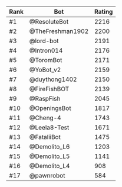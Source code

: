 Rank|Bot|Rating
---|---|---
#1|@ResoluteBot|2216
#2|@TheFreshman1902|2200
#3|@lord-bot|2191
#4|@Intron014|2176
#5|@ToromBot|2171
#6|@YoBot_v2|2159
#7|@duythong1402|2150
#8|@FireFishBOT|2139
#9|@RaspFish|2045
#10|@OpeningsBot|1817
#11|@Cheng-4|1743
#12|@Leela8-Test|1671
#13|@FataliiBot|1475
#14|@Demolito_L6|1203
#15|@Demolito_L5|1141
#16|@Demolito_L4|908
#17|@pawnrobot|584
